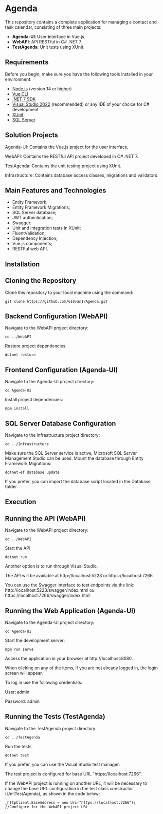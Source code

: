 # Agenda

This repository contains a complete application for managing a contact and task calendar, consisting of three main projects:

- **Agenda-UI**: User interface in Vue.js.
- **WebAPI**: API RESTful in C# .NET 7.
- **TestAgenda**: Unit tests using XUnit.

## Requirements

Before you begin, make sure you have the following tools installed in your environment:

- [Node.js](https://nodejs.org/) (version 14 or higher)
- [Vue CLI](https://cli.vuejs.org/)
- [.NET 7 SDK](https://dotnet.microsoft.com/download/dotnet/7.0)
- [Visual Studio 2022](https://visualstudio.microsoft.com/) (recommended) or any IDE of your choice for C# development
- [XUnit](https://xunit.net/)
- [SQL Server](https://www.microsoft.com/pt-br/sql-server/sql-server-downloads)

## Solution Projects

Agenda-UI: Contains the Vue.js project for the user interface.

WebAPI: Contains the RESTful API project developed in C# .NET 7.

TestAgenda: Contains the unit testing project using XUnit.

Infrastructure: Contains database access classes, migrations and validators.

## Main Features and Technologies
- Entity Framevork;
- Entity Framevork Migrations;
- SQL Server database;
- JWT authentication;
- Swagger;
- Unit and integration tests in XUnit;
- FluentValidation;
- Dependency Injection;
- Vue.js components;
- RESTFul web API.
  
## Installation

## Cloning the Repository

Clone this repository to your local machine using the command:

```
git clone https://github.com/G10van1/Agenda.git
```
## Backend Configuration (WebAPI)

Navigate to the WebAPI project directory:

```
cd ../WebAPI
```
Restore project dependencies:

```
dotnet restore
```
## Frontend Configuration (Agenda-UI)

Navigate to the Agenda-UI project directory:

```
cd Agenda-UI
```
Install project dependencies:

```
npm install
```
## SQL Server Database Configuration

Navigate to the Infrastructure project directory:

```
cd ../Infrastructure
```
Make sure the SQL Server service is active, Microsoft SQL Server Management Studio can be used.
Mount the database through Entity Framework Migrations:

```
dotnet-ef database update
```
If you prefer, you can import the database script located in the Database folder.

## Execution

## Running the API (WebAPI)

Navigate to the WebAPI project directory:

```
cd ../WebAPI
```

Start the API:

```
dotnet run
```

Another option is to run through Visual Studio.

The API will be available at http://localhost:5223 or https://localhost:7266.

You can use the Swagger interface to test endpoints via the link:
http://localhost:5223/swagger/index.html ou
https://localhost:7266/swagger/index.html

## Running the Web Application (Agenda-UI)

Navigate to the Agenda-UI project directory:

```
cd Agenda-UI
```

Start the development server:

```
npm run serve
```

Access the application in your browser at http://localhost:8080.

When clicking on any of the items, if you are not already logged in, the login screen will appear.

To log in use the following credentials:

User: admin

Password: admin

## Running the Tests (TestAgenda)

Navigate to the TestAgenda project directory:

```
cd ../TestAgenda
```
Run the tests:
```
dotnet test
```
If you prefer, you can use the Visual Studio test manager.

The test project is configured for base URL "https://localhost:7266".

If the WebAPI project is running on another URL, it will be necessary to change the base URL configuration in the test class constructor (UnitTestAgenda), as shown in the code below:

```
_httpClient.BaseAddress = new Uri("https://localhost:7266"); //Configure for the WebAPI project URL
```


